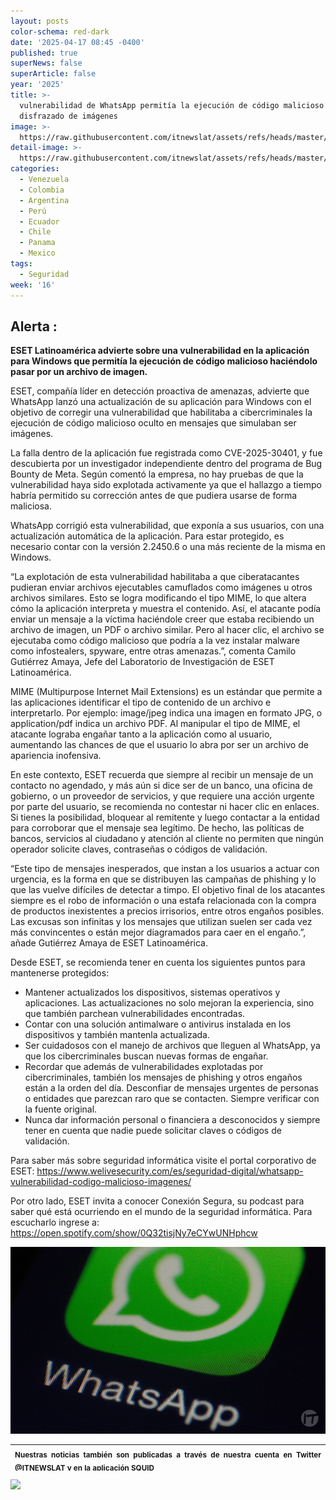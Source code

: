 ```yaml
---
layout: posts
color-schema: red-dark
date: '2025-04-17 08:45 -0400'
published: true
superNews: false
superArticle: false
year: '2025'
title: >-
  vulnerabilidad de WhatsApp permitía la ejecución de código malicioso
  disfrazado de imágenes
image: >-
  https://raw.githubusercontent.com/itnewslat/assets/refs/heads/master/img/540x320/Whatsapp-APP-p.jpg
detail-image: >-
  https://raw.githubusercontent.com/itnewslat/assets/refs/heads/master/img/1024x680/Whatsapp-APP-g.jpg
categories:
  - Venezuela
  - Colombia
  - Argentina
  - Perú
  - Ecuador
  - Chile
  - Panama
  - Mexico
tags:
  - Seguridad
week: '16'
---
```

## Alerta :
 
**ESET Latinoamérica advierte sobre una vulnerabilidad en la aplicación para Windows que permitía la ejecución de código malicioso haciéndolo pasar por un archivo de imagen.** 

ESET, compañía líder en detección proactiva de amenazas, advierte que WhatsApp lanzó una actualización de su aplicación para Windows con el objetivo de corregir una vulnerabilidad que habilitaba a cibercriminales la ejecución de código malicioso oculto en mensajes que simulaban ser imágenes.
 
La falla dentro de la aplicación fue registrada como CVE-2025-30401, y fue descubierta por un investigador independiente dentro del programa de Bug Bounty de Meta. Según comentó la empresa, no hay pruebas de que la vulnerabilidad haya sido explotada activamente ya que el hallazgo a tiempo habría permitido su corrección antes de que pudiera usarse de forma maliciosa.
 
WhatsApp corrigió esta vulnerabilidad, que exponía a sus usuarios, con una actualización automática de la aplicación. Para estar protegido, es necesario contar con la versión 2.2450.6 o una más reciente de la misma en Windows.

“La explotación de esta vulnerabilidad habilitaba a que ciberatacantes pudieran enviar archivos ejecutables camuflados como imágenes u otros archivos similares. Esto se logra modificando el tipo MIME, lo que altera cómo la aplicación interpreta y muestra el contenido. Así, el atacante podía enviar un mensaje a la víctima haciéndole creer que estaba recibiendo un archivo de imagen, un PDF o archivo similar. Pero al hacer clic, el archivo se ejecutaba como código malicioso que podría a la vez instalar malware como infostealers, spyware, entre otras amenazas.”, comenta Camilo Gutiérrez Amaya, Jefe del Laboratorio de Investigación de ESET Latinoamérica.
 
MIME (Multipurpose Internet Mail Extensions) es un estándar que permite a las aplicaciones identificar el tipo de contenido de un archivo e interpretarlo. Por ejemplo: image/jpeg indica una imagen en formato JPG, o application/pdf indica un archivo PDF. Al manipular el tipo de MIME, el atacante lograba engañar tanto a la aplicación como al usuario, aumentando las chances de que el usuario lo abra por ser un archivo de apariencia inofensiva.
 
En este contexto, ESET recuerda que siempre al recibir un mensaje de un contacto no agendado, y más aún si dice ser de un banco, una oficina de gobierno, o un proveedor de servicios, y que requiere una acción urgente por parte del usuario, se recomienda no contestar ni hacer clic en enlaces. Si tienes la posibilidad, bloquear al remitente y luego contactar a la entidad para corroborar que el mensaje sea legítimo. De hecho, las políticas de bancos, servicios al ciudadano y atención al cliente no permiten que ningún operador solicite claves, contraseñas o códigos de validación.
 
“Este tipo de mensajes inesperados, que instan a los usuarios a actuar con urgencia, es la forma en que se distribuyen las campañas de phishing y lo que las vuelve difíciles de detectar a timpo. El objetivo final de los atacantes siempre es el robo de información o una estafa relacionada con la compra de productos inexistentes a precios irrisorios, entre otros engaños posibles. Las excusas son infinitas y los mensajes que utilizan suelen ser cada vez más convincentes o están mejor diagramados para caer en el engaño.”, añade Gutiérrez Amaya de ESET Latinoamérica.
 
Desde ESET, se recomienda tener en cuenta los siguientes puntos para mantenerse protegidos:
 
- Mantener actualizados los dispositivos, sistemas operativos y aplicaciones. Las actualizaciones no solo mejoran la experiencia, sino que también parchean vulnerabilidades encontradas.
- Contar con una solución antimalware o antivirus instalada en los dispositivos y también mantenla actualizada.
- Ser cuidadosos con el manejo de archivos que lleguen al WhatsApp, ya que los cibercriminales buscan nuevas formas de engañar.
- Recordar que además de vulnerabilidades explotadas por cibercriminales, también los mensajes de phishing y otros engaños están a la orden del día. Desconfiar de mensajes urgentes de personas o entidades que parezcan raro que se contacten. Siempre verificar con la fuente original.
- Nunca dar información personal o financiera a desconocidos y siempre tener en cuenta que nadie puede solicitar claves o códigos de validación.
 
Para saber más sobre seguridad informática visite el portal corporativo de ESET: https://www.welivesecurity.com/es/seguridad-digital/whatsapp-vulnerabilidad-codigo-malicioso-imagenes/

Por otro lado, ESET invita a conocer Conexión Segura, su podcast para saber qué está ocurriendo en el mundo de la seguridad informática. Para escucharlo ingrese a: https://open.spotify.com/show/0Q32tisjNy7eCYwUNHphcw

![](https://raw.githubusercontent.com/itnewslat/assets/refs/heads/master/img/540x320/Whatsapp-APP-p.jpg)

<table style="height: 42px;" width="569">
<tbody>
<tr>
<td style="text-align: justify;"><sub><strong>Nuestras noticias también son publicadas a través de nuestra cuenta en Twitter <a href="https://twitter.com/itnewslat?lang=es">@ITNEWSLAT</a> y en la aplicación <a href="https://squidapp.co/en/">SQUID</a></strong></sub></td>
</tr>
</tbody>
</table>

<img src="https://tracker.metricool.com/c3po.jpg?hash=56f88a41e39ab42c063cc51676587a04"/>